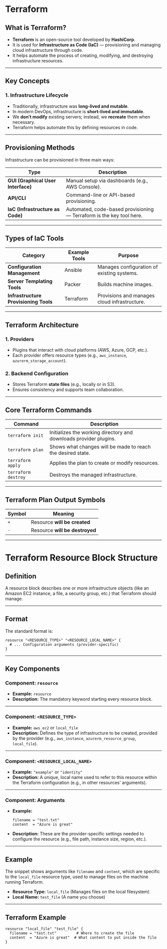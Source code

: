 # Terraform

## What is Terraform?
- **Terraform** is an open-source tool developed by **HashiCorp**.  
- It is used for **Infrastructure as Code (IaC)** — provisioning and managing cloud infrastructure through code.  
- It helps automate the process of creating, modifying, and destroying infrastructure resources.

---

## Key Concepts

### 1. Infrastructure Lifecycle
- Traditionally, infrastructure was **long-lived and mutable**.  
- In modern DevOps, infrastructure is **short-lived and immutable**.  
- We **don’t modify** existing servers; instead, we **recreate** them when necessary.  
- Terraform helps automate this by defining resources in code.

---

## Provisioning Methods
Infrastructure can be provisioned in three main ways:

| Type | Description |
|------|--------------|
| **GUI (Graphical User Interface)** | Manual setup via dashboards (e.g., AWS Console). |
| **API/CLI** | Command-line or API-based provisioning. |
| **IaC (Infrastructure as Code)** | Automated, code-based provisioning — Terraform is the key tool here. |

---

## Types of IaC Tools

| Category | Example Tools | Purpose |
|-----------|----------------|----------|
| **Configuration Management** | Ansible | Manages configuration of existing systems. |
| **Server Templating Tools** | Packer | Builds machine images. |
| **Infrastructure Provisioning Tools** | Terraform | Provisions and manages cloud infrastructure. |

---

## Terraform Architecture

### 1. Providers
- Plugins that interact with cloud platforms (AWS, Azure, GCP, etc.).  
- Each provider offers resource types (e.g., `aws_instance`, `azurerm_storage_account`).  

### 2. Backend Configuration
- Stores Terraform **state files** (e.g., locally or in S3).  
- Ensures consistency and supports team collaboration.

---

## Core Terraform Commands

| Command | Description |
|----------|-------------|
| `terraform init` | Initializes the working directory and downloads provider plugins. |
| `terraform plan` | Shows what changes will be made to reach the desired state. |
| `terraform apply` | Applies the plan to create or modify resources. |
| `terraform destroy` | Destroys the managed infrastructure. |

---

## Terraform Plan Output Symbols

| Symbol | Meaning |
|---------|----------|
| `+` | Resource **will be created** |
| `-` | Resource **will be destroyed** |

---

# Terraform Resource Block Structure

## Definition

A resource block describes one or more infrastructure objects (like an Amazon EC2 instance, a file, a security group, etc.) that Terraform should manage.

---

## Format

The standard format is:

```hcl
resource "<RESOURCE_TYPE>" "<RESOURCE_LOCAL_NAME>" {
  # ... Configuration arguments (provider-specific)
}
```

---

## Key Components

### Component: `resource`

- **Example:** `resource`  
- **Description:** The mandatory keyword starting every resource block.

---

### Component: `<RESOURCE_TYPE>`

- **Example:** `aws_ec2` or `local_file`
- **Description:** Defines the type of infrastructure to be created, provided by the provider (e.g., `aws_instance`, `azurerm_resource_group`, `local_file`).

---

### Component: `<RESOURCE_LOCAL_NAME>`

- **Example:** `"example"` or `"identity"`  
- **Description:** A unique, local name used to refer to this resource within the Terraform configuration (e.g., in other resources' arguments).

---

### Component: **Arguments**

- **Example:**
  ```hcl
  filename = "test.txt"
  content  = "Azure is great"
  ```
- **Description:** These are the provider-specific settings needed to configure the resource (e.g., file path, instance size, region, etc.).

---

## Example

The snippet shows arguments like `filename` and `content`, which are specific to the `local_file` resource type, used to manage files on the machine running Terraform.

- **Resource Type:** `local_file` (Manages files on the local filesystem)  
- **Local Name:** `test_file` (A name you choose)

---

## Terraform Example

```hcl
resource "local_file" "test_file" {
  filename = "test.txt"         # Where to create the file
  content  = "Azure is great"  # What content to put inside the file
}
```

